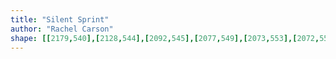 ```yaml
---
title: "Silent Sprint"
author: "Rachel Carson"
shape: [[2179,540],[2128,544],[2092,545],[2077,549],[2073,553],[2072,557],[2078,597],[2083,608],[2087,623],[2090,663],[2093,677],[2092,686],[2094,695],[2094,713],[2096,720],[2096,734],[2098,744],[2100,802],[2100,862],[2102,900],[2105,917],[2106,956],[2110,982],[2110,1007],[2112,1016],[2113,1042],[2118,1087],[2122,1154],[2129,1207],[2134,1291],[2137,1307],[2143,1381],[2148,1402],[2155,1467],[2155,1479],[2159,1506],[2166,1612],[2174,1696],[2175,1748],[2177,1758],[2182,1764],[2193,1768],[2202,1769],[2261,1765],[2281,1762],[2291,1757],[2294,1743],[2292,1735],[2292,1709],[2288,1680],[2288,1658],[2285,1638],[2279,1521],[2271,1418],[2268,1349],[2266,1338],[2265,1304],[2262,1281],[2262,1260],[2257,1200],[2257,1177],[2255,1164],[2254,1132],[2252,1120],[2252,1097],[2249,1068],[2249,1043],[2247,1030],[2245,973],[2240,915],[2236,825],[2232,779],[2230,730],[2228,717],[2225,642],[2220,582],[2220,560],[2219,553],[2216,547],[2206,541],[2191,540]]
---
```

